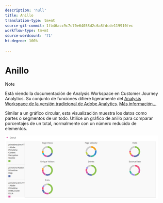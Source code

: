 ```yaml
---
description: 'null'
title: Anillo
translation-type: tm+mt
source-git-commit: 1fb46acc9c7c70e64058d2c6a8fdcde119910fec
workflow-type: tm+mt
source-wordcount: '71'
ht-degree: 100%

---
```



# Anillo

>[!NOTE]
>
>Está viendo la documentación de Analysis Workspace en Customer Journey Analytics. Su conjunto de funciones difiere ligeramente del [Analysis Workspace de la versión tradicional de Adobe Analytics](https://docs.adobe.com/content/help/es-ES/analytics/analyze/analysis-workspace/home.html). [Más información...](/help/getting-started/cja-aa.md)

Similar a un gráfico circular, esta visualización muestra los datos como partes o segmentos de un todo. Utilice un gráfico de anillo para comparar porcentajes de un total, normalmente con un número reducido de elementos.

![](assets/donut.png)

